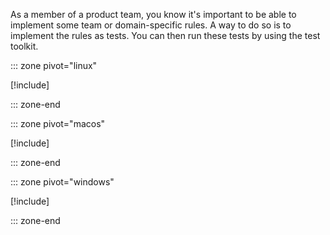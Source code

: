 As a member of a product team, you know it's important to be able to implement some team or domain-specific rules. A way to do so is to implement the rules as tests. You can then run these tests by using the test toolkit.

::: zone pivot="linux"

[!include[](./os/7-exercise-custom-tests-linux.md)]

::: zone-end

::: zone pivot="macos"

[!include[](./os/7-exercise-custom-tests-macos.md)]

::: zone-end

::: zone pivot="windows"

[!include[](./os/7-exercise-custom-tests-windows.md)]

::: zone-end
